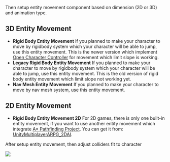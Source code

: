 Then setup entity movement component based on dimension (2D or 3D) and animation type.

## 3D Entity Movement

*   **Rigid Body Entity Movement** If you planned to make your character to move by rigidbody system which your character will be able to jump, use this entity movement. This is the newer version which implement [Open Character Controller](https://github.com/Unity-Technologies/Standard-Assets-Characters) for movement which limit slope is working.
*   **Legacy Rigid Body Entity Movement** If you planned to make your character to move by rigidbody system which your character will be able to jump, use this entity movement. This is the old version of rigid body entity movement which limit slope not working yet.
*   **Nav Mesh Entity Movement** If you planned to make your character to move by nav mesh system, use this entity movement.

## 2D Entity Movement

*   **Rigid Body Entity Movement 2D** For 2D games, there is only one built-in entity movement, if you want to use another entity movement which integrate [A* Pathfinding Project](https://arongranberg.com/astar). You can get it from: [UnityMultiplayerARPG_2DAI](https://github.com/insthync/UnityMultiplayerARPG_2DAI).

After setup entity movement, then adjust colliders fit to character

![](https://cdn-images-1.medium.com/max/1600/0*kILIMeK-SrC2rsoa)
